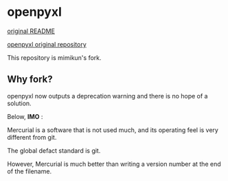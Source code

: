# openpyxl

[original README](README.rst)

[openpyxl original repository](https://foss.heptapod.net/openpyxl/openpyxl)

This repository is mimikun's fork.

## Why fork?

openpyxl now outputs a deprecation warning and there is no hope of a solution.

Below, **IMO** :

Mercurial is a software that is not used much, and its operating feel is very different from git.

The global defact standard is git.

However, Mercurial is much better than writing a version number at the end of the filename.
